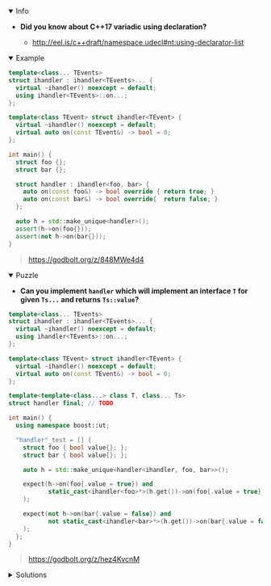 <details open><summary>Info</summary><p>

* **Did you know about C++17 variadic using declaration?**

  * http://eel.is/c++draft/namespace.udecl#nt:using-declarator-list

</p></details><details open><summary>Example</summary><p>

```cpp
template<class... TEvents>
struct ihandler : ihandler<TEvents>... {
  virtual ~ihandler() noexcept = default;
  using ihandler<TEvents>::on...;
};

template<class TEvent> struct ihandler<TEvent> {
  virtual ~ihandler() noexcept = default;
  virtual auto on(const TEvent&) -> bool = 0;
};

int main() {
  struct foo {};
  struct bar {};

  struct handler : ihandler<foo, bar> {
    auto on(const foo&) -> bool override { return true; }
    auto on(const bar&) -> bool override{  return false; }
  };

  auto h = std::make_unique<handler>();
  assert(h->on(foo{}));
  assert(not h->on(bar{}));
}
```

> https://godbolt.org/z/848MWe4d4

</p></details><details open><summary>Puzzle</summary><p>

* **Can you implement `handler` which will implement an interface `T` for given `Ts...` and returns `Ts::value`?**

```cpp
template<class... TEvents>
struct ihandler : ihandler<TEvents>... {
  virtual ~ihandler() noexcept = default;
  using ihandler<TEvents>::on...;
};

template<class TEvent> struct ihandler<TEvent> {
  virtual ~ihandler() noexcept = default;
  virtual auto on(const TEvent&) -> bool = 0;
};

template<template<class...> class T, class... Ts>
struct handler final; // TODO

int main() {
  using namespace boost::ut;

  "handler"_test = [] {
    struct foo { bool value{}; };
    struct bar { bool value{}; };

    auto h = std::make_unique<handler<ihandler, foo, bar>>();

    expect(h->on(foo{.value = true}) and
           static_cast<ihandler<foo>*>(h.get())->on(foo{.value = true})
    );

    expect(not h->on(bar{.value = false}) and
           not static_cast<ihandler<bar>*>(h.get())->on(bar{.value = false})
    );
  };
}
```

> https://godbolt.org/z/hez4KvcnM

</p></details><details><summary>Solutions</summary><p>

